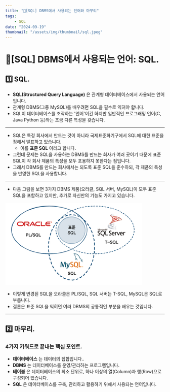 ```yaml
---
title: "💉[SQL] DBMS에서 사용되는 언어와 마무리"
tags:
    - SQL
date: "2024-09-19"
thumbnail: "/assets/img/thumbnail/sql.jpeg"
---
```


# 💉[SQL] DBMS에서 사용되는 언어: SQL.

## 1️⃣ SQL.
- **SQL(Structured Query Language)** 은 관계형 데이터베이스에서 사용되는 언어입니다.
- 관계형 DBMS(그중 MySQL)를 배우려면 SQL을 필수로 익혀야 합니다.
- SQL이 데이터베이스를 조작하는 '언어'이긴 하지만 일반적인 프로그래밍 언어(C, Java Python 등)와는 조금 다른 특성을 갖습니다.
---
- SQL은 특정 회사에서 만드는 것이 아니라 국제표준화기구에서 SQL에 대한 표준을 정해서 발표하고 있습니다.
    - 이를 **표준 SQL** 이라고 합니다.
- 그런데 문제는 SQL을 사용하는 DBMS를 만드는 회사가 여러 곳이기 때문에 표준 SQL이 각 회사 제품의 특성을 모두 포용하지 못한다는 점입니다.
- 그래서 DBMS를 만드는 회사에서는 되도록 표준 SQL을 준수하되, 각 제품의 특성을 반영한 SQL을 사용합니다.
---
- 다음 그림을 보면 3가지 DBMS 제품(오라클, SQL 서버, MySQL)이 모두 표준 SQL을 포함하고 있지만, 추가로 자신만의 기능도 가지고 있습니다.

<img src = "https://github.com/devKobe24/images2/blob/main/sql-img/sql-standard-sql.png?raw=true">

- 이렇게 변경된 SQL을 오라클은 PL/SQL, SQL 서버는 T-SQL, MySQL은 SQL로 부릅니다.
- 결론은 표준 SQL을 익히면 여러 DBMS의 공통적인 부분을 배우는 것입니다.

---

## 2️⃣ 마무리.

### 4가지 키워드로 끝내는 핵심 포인트.
- **데이터베이스** 는 데이터의 집합입니다..
- **DBMS** 는 데이터베이스를 운영/관리하는 프로그램입니다.
- **테이블** 은 데이터베이스의 최소 단위로, 하나 이상의 열(Column)과 행(Row)으로 구성되어 있습니다.
- **SQL** 은 데이터베이스를 구축, 관리하고 활용하기 위해서 사용되는 언어입니다.
